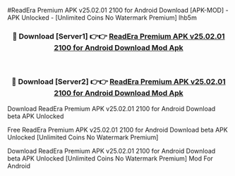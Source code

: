 #ReadEra Premium APK v25.02.01 2100 for Android Download [APK-MOD] - APK Unlocked - [Unlimited Coins No Watermark Premium] lhb5m



<div align="center">

<h3>🔴 Download [Server1] 👉👉 <a href="https://momento.my/?title=ReadEra_Premium_APK_v25.02.01_2100_for_Android_Download">ReadEra Premium APK v25.02.01 2100 for Android Download Mod Apk</a></h3><br>

<h3>🔴 Download [Server2] 👉👉 <a href="https://momento.my/?title=ReadEra_Premium_APK_v25.02.01_2100_for_Android_Download">ReadEra Premium APK v25.02.01 2100 for Android Download Mod Apk</a></h3>
</div>



Download ReadEra Premium APK v25.02.01 2100 for Android Download beta APK Unlocked

Free ReadEra Premium APK v25.02.01 2100 for Android Download beta APK Unlocked [Unlimited Coins No Watermark Premium]

Download ReadEra Premium APK v25.02.01 2100 for Android Download beta APK Unlocked [Unlimited Coins No Watermark Premium] Mod For Android
